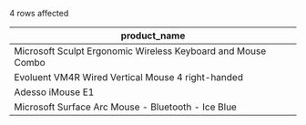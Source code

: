 4 rows affected

|product_name|
|--|
|Microsoft Sculpt Ergonomic Wireless Keyboard and Mouse Combo|
|Evoluent VM4R Wired Vertical Mouse 4 right-handed|
|Adesso iMouse E1|
|Microsoft Surface Arc Mouse - Bluetooth - Ice Blue|
